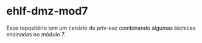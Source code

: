 # ehlf-dmz-mod7

Esse repositório tem um cenário de priv-esc combinando algumas técnicas ensinadas no módulo 7.
